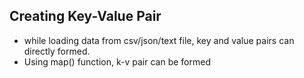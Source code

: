 ## Creating Key-Value Pair
- while loading data from csv/json/text file, key and value pairs can directly formed.
- Using map() function, k-v pair can be formed 
